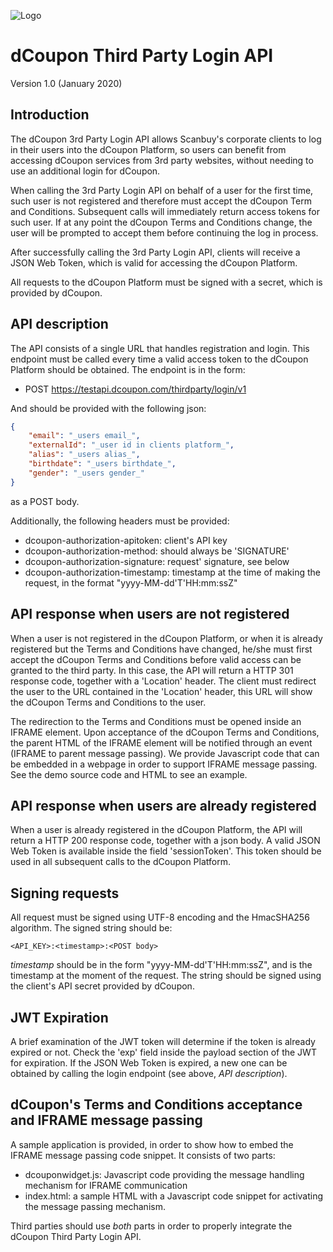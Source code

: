 ![Logo](https://s3.amazonaws.com/dcoupon.com/sdk/docs/dcouponLogo.png)

# dCoupon Third Party Login API

Version 1.0 (January 2020)


## Introduction

The dCoupon 3rd Party Login API allows Scanbuy's corporate clients to log in their users into the dCoupon Platform, so users can benefit from accessing dCoupon services from 3rd party websites, without needing to use an additional login for dCoupon.

When calling the 3rd Party Login API on behalf of a user for the first time, such user is not registered and therefore must accept the dCoupon Term and Conditions. Subsequent calls will immediately return access tokens for such user. If at any point the dCoupon Terms and Conditions change, the user will be prompted to accept them before continuing the log in process. 

After successfully calling the 3rd Party Login API, clients will receive a JSON Web Token, which is valid for accessing the dCoupon Platform.

All requests to the dCoupon Platform must be signed with a secret, which is provided by dCoupon.


## API description

The API consists of a single URL that handles registration and login. This endpoint must be called every time a valid access token to the dCoupon Platform should be obtained.
The endpoint is in the form:

+ POST https://testapi.dcoupon.com/thirdparty/login/v1

And should be provided with the following json:
```json
{
    "email": "_users email_",
    "externalId": "_user id in clients platform_",
    "alias": "_users alias_",
    "birthdate": "_users birthdate_",
    "gender": "_users gender_"
}
```

as a POST body.


Additionally, the following headers must be provided:

+ dcoupon-authorization-apitoken: client's API key
+ dcoupon-authorization-method: should always be 'SIGNATURE'
+ dcoupon-authorization-signature: request' signature, see below
+ dcoupon-authorization-timestamp: timestamp at the time of making the request, in the format "yyyy-MM-dd'T'HH:mm:ssZ"


## API response when users are not registered

When a user is not registered in the dCoupon Platform, or when it is already registered but the Terms and Conditions have changed, he/she must first accept the dCoupon Terms and Conditions before valid access can be granted to the third party. In this case, the API will return a HTTP 301 response code, together with a 'Location' header. The client must redirect the user to the URL contained in the 'Location' header, this URL will show the dCoupon Terms and Conditions to the user.

The redirection to the Terms and Conditions must be opened inside an IFRAME element. Upon acceptance of the dCoupon Terms and Conditions, the parent HTML of the IFRAME element will be notified through an event (IFRAME to parent message passing). We provide Javascript code that can be embedded in a webpage in order to support IFRAME message passing. See the demo source code and HTML to see an example.


## API response when users are already registered

When a user is already registered in the dCoupon Platform, the API will return a HTTP 200 response code, together with a json body.
A valid JSON Web Token is available inside the field 'sessionToken'. This token should be used in all subsequent calls to the dCoupon Platform.


## Signing requests

All request must be signed using UTF-8 encoding and the HmacSHA256 algorithm. The signed string should be:
```
<API_KEY>:<timestamp>:<POST body>
```

_timestamp_ should be in the form "yyyy-MM-dd'T'HH:mm:ssZ", and is the timestamp at the moment of the request.
The string should be signed using the client's API secret provided by dCoupon.


## JWT Expiration

A brief examination of the JWT token will determine if the token is already expired or not. Check the 'exp' field inside the payload section of the JWT for expiration. If the JSON Web Token is expired, a new one can be obtained by calling the login endpoint (see above, _API description_).


## dCoupon's Terms and Conditions acceptance and IFRAME message passing

A sample application is provided, in order to show how to embed the IFRAME message passing code snippet. It consists of two parts:

+ dcouponwidget.js: Javascript code providing the message handling mechanism for IFRAME communication
+ index.html: a sample HTML with a Javascript code snippet for activating the message passing mechanism.

Third parties should use _both_ parts in order to properly integrate the dCoupon Third Party Login API. 

